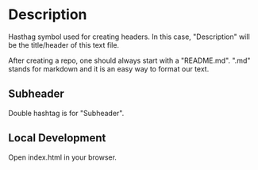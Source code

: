# Description

Hasthag symbol used for creating headers. In this case, "Description" will be the title/header of this text file.

After creating a repo, one should always start with a "README.md". 
".md" stands for markdown and it is an easy way to format our text.

## Subheader

Double hashtag is for "Subheader".

## Local Development

Open index.html in your browser.